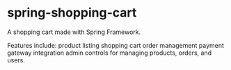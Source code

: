 # spring-shopping-cart
A shopping cart made with Spring Framework.

Features include:
product listing
shopping cart
order management
payment gateway integration
admin controls for managing products, orders, and users.
